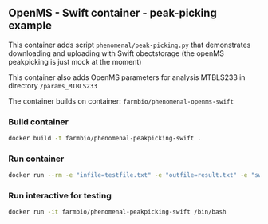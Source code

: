 ## OpenMS - Swift container - peak-picking example

This container adds script ``phenomenal/peak-picking.py``  that demonstrates downloading and uploading with Swift obectstorage (the openMS peakpicking is just mock at the moment)

This container also adds OpenMS parameters for analysis MTBLS233 in directory ``/params_MTBLS233``
  
The container builds on container: ``farmbio/phenomenal-openms-swift``

### Build container 
```bash
docker build -t farmbio/phenomenal-peakpicking-swift .
```

### Run container 

```bash
docker run --rm -e "infile=testfile.txt" -e "outfile=result.txt" -e "swift_container_input=anders-test" -e "swift_container_output=anders-test" -e "OS_AUTH_URL=https://identity1.citycloud.com:5000/v3/" -e "OS_AUTH_VERSION=3" -e "OS_TENANT_NAME=your-tenant-name" -e "OS_TENANT_ID=17bcdf88f1fd40de85f53b5038722681" -e "OS_REGION_NAME=Lon1" -e "OS_DOMAIN_ID=08ba9f88ca5647b0ad4d651698eef3d0" -e "OS_USER_DOMAIN_ID=08ba9f88ca5647b0ad4d651698eef3d0" -e "OS_USERNAME=your-username" -e "OS_PASSWORD=your-password" farmbio/phenomenal-peakpicking-swift
```

### Run interactive for testing
```bash
docker run -it farmbio/phenomenal-peakpicking-swift /bin/bash
